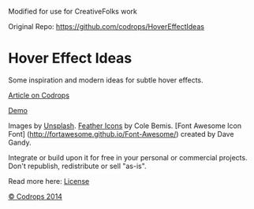 Modified for use for CreativeFolks work

Original Repo:  https://github.com/codrops/HoverEffectIdeas


Hover Effect Ideas
=========

Some inspiration and modern ideas for subtle hover effects.

[Article on Codrops](http://tympanus.net/codrops/?p=19292)

[Demo](http://tympanus.net/Development/HoverEffectIdeas/)

Images by [Unsplash](http://unsplash.com/). [Feather Icons](https://gumroad.com/l/feather) by Cole Bemis. 
[Font Awesome Icon Font] (http://fortawesome.github.io/Font-Awesome/) created by Dave Gandy.

Integrate or build upon it for free in your personal or commercial projects. Don't republish, redistribute or sell "as-is". 

Read more here: [License](http://tympanus.net/codrops/licensing/)

[© Codrops 2014](http://www.codrops.com)
